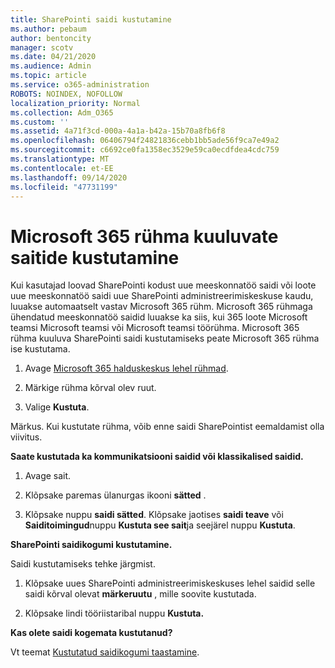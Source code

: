 ```yaml
---
title: SharePointi saidi kustutamine
ms.author: pebaum
author: bentoncity
manager: scotv
ms.date: 04/21/2020
ms.audience: Admin
ms.topic: article
ms.service: o365-administration
ROBOTS: NOINDEX, NOFOLLOW
localization_priority: Normal
ms.collection: Adm_O365
ms.custom: ''
ms.assetid: 4a71f3cd-000a-4a1a-b42a-15b70a8fb6f8
ms.openlocfilehash: 06406794f24821836cebb1bb5ade56f9ca7e49a2
ms.sourcegitcommit: c6692ce0fa1358ec3529e59ca0ecdfdea4cdc759
ms.translationtype: MT
ms.contentlocale: et-EE
ms.lasthandoff: 09/14/2020
ms.locfileid: "47731199"
---
```

# <a name="delete-sites-that-belong-to-a-microsoft-365-group"></a>Microsoft 365 rühma kuuluvate saitide kustutamine

Kui kasutajad loovad SharePointi kodust uue meeskonnatöö saidi või loote uue meeskonnatöö saidi uue SharePointi administreerimiskeskuse kaudu, luuakse automaatselt vastav Microsoft 365 rühm. Microsoft 365 rühmaga ühendatud meeskonnatöö saidid luuakse ka siis, kui 365 loote Microsoft teamsi Microsoft teamsi või Microsoft teamsi töörühma. Microsoft 365 rühma kuuluva SharePointi saidi kustutamiseks peate Microsoft 365 rühma ise kustutama. 
  
1. Avage [Microsoft 365 halduskeskus lehel rühmad](https://portal.office.com/adminportal/home#/groups).
    
2. Märkige rühma kõrval olev ruut.
    
3. Valige **Kustuta**.
    
Märkus. Kui kustutate rühma, võib enne saidi SharePointist eemaldamist olla viivitus.
  
**Saate kustutada ka kommunikatsiooni saidid või klassikalised saidid.**

1. Avage sait.
  
2. Klõpsake paremas ülanurgas ikooni **sätted** . 
  
3. Klõpsake nuppu **saidi sätted**. Klõpsake jaotises **saidi teave** või **Saiditoimingud**nuppu **Kustuta see sait**ja seejärel nuppu **Kustuta**.
  
**SharePointi saidikogumi kustutamine.**

Saidi kustutamiseks tehke järgmist.
  
1. Klõpsake uues SharePointi administreerimiskeskuses lehel saidid selle saidi kõrval olevat **märkeruutu** , mille soovite kustutada. 
    
2. Klõpsake lindi tööriistaribal nuppu **Kustuta.**
    
**Kas olete saidi kogemata kustutanud?**

Vt teemat [Kustutatud saidikogumi taastamine](https://go.microsoft.com/fwlink/?linkid=867660).
  

